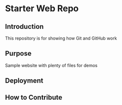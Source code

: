 # Starter Web Repo

## Introduction

This repository is for showing how Git and GitHub work

## Purpose

Sample website with plenty of files for demos

## Deployment

## How to Contribute